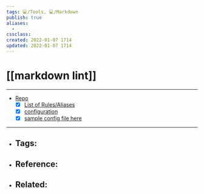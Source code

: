 ```yaml
---
tags: 💻️/Tools, 💻️/Markdown
publish: true
aliases:
  - 
cssclass: 
created: 2022-01-07 1714
updated: 2022-01-07 1714
---
```


# [[markdown lint]]

---

- [Repo](https://github.com/DavidAnson/markdownlint#optionsconfig)
	- [x] [List of Rules/Aliases](https://github.com/DavidAnson/markdownlint#rules--aliases) 
	- [x] [configuration](https://github.com/DavidAnson/markdownlint#configuration)
	- [x] [sample config file here](https://github.com/github/super-linter/blob/master/TEMPLATES/.markdown-lint.yml) 

---

- Tags: 
	- 
- Reference:
	- 
- Related:
	- 

